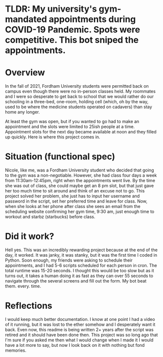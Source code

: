 # TLDR: My university's gym-mandated appointments during COVID-19 Pandemic. Spots were competitive. This bot sniped the appointments. 

# Overview
In the fall of 2021, Fordham University students were permitted back on campus even though there were no in-person classes held. My roommates and I were so desperate to get back to school that we would rather do our schooling in a three-bed, one-room, holding cell (which, oh by the way, used to be where the medicine students operated on cadavers) than stay home any longer. 

At least the gym was open, but if you wanted to go had to make an appointment and the slots were limited to 25ish people at a time. Appointment slots for the next day became available at noon and they filled up quickly. Here is where this project comes in.

# Situation (functional spec)

Nicole, like me, was a Fordham University student who decided that going to the gym was a non-negotiable. However, she had class four days a week from 11:30am-12:45pm, right when the appointments went live. By the time she was out of class, she could maybe get an 8 pm slot, but that just gave her too much time to sit around and think of an excuse not to go. This project solved her problem, she just has to input her username and password in the script, set her preferred time and leave for class. Now, when she looks at her phone after class she sees an email from the scheduling website confirming her gym time, 9:30 am, just enough time to workout and starbz (starbucks) before class.

# Did it work?

Hell yes. This was an incredibly rewarding project because at the end of the day, it worked. It was janky, it was stanky, but it was the first time I coded in Python. Soon enough, my friends were asking to schedule their appointments, and I had 5-6 scripts scheduled for each person in cron. The total runtime was 15-20 seconds. I thought this would be too slow but as it turns out, it takes a human doing it as fast as they can over 55 seconds to navigate through the several screens and fill out the form. My bot beat them. every. time. 

# Reflections
I would keep much better documentation. I know at one point I had a video of it running, but it was lost to the ether somehow and I desperately want it back. Even now, this readme is being written 2+ years after the script was retired and it should have been done then. This project was so long ago that I'm sure if you asked me then what I would change when I made it I would have a lot more to say, but now I look back on it with nothing but fond memories. 
